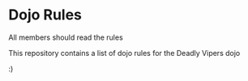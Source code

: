 Dojo Rules
==========
All members should read the rules

This repository contains a list of dojo rules for the Deadly Vipers dojo

:)
